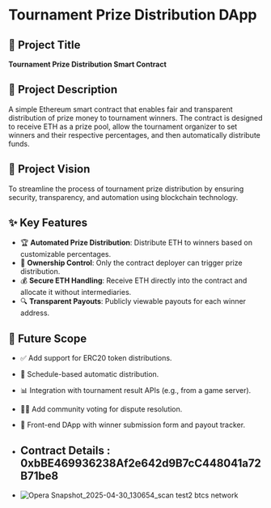 # Tournament Prize Distribution DApp

## 📌 Project Title
**Tournament Prize Distribution Smart Contract**

## 📖 Project Description
A simple Ethereum smart contract that enables fair and transparent distribution of prize money to tournament winners. The contract is designed to receive ETH as a prize pool, allow the tournament organizer to set winners and their respective percentages, and then automatically distribute funds.

## 🌟 Project Vision
To streamline the process of tournament prize distribution by ensuring security, transparency, and automation using blockchain technology.

## ✨ Key Features
- 🏆 **Automated Prize Distribution**: Distribute ETH to winners based on customizable percentages.
- 🔐 **Ownership Control**: Only the contract deployer can trigger prize distribution.
- 💰 **Secure ETH Handling**: Receive ETH directly into the contract and allocate it without intermediaries.
- 🔍 **Transparent Payouts**: Publicly viewable payouts for each winner address.

## 🚀 Future Scope
- ✅ Add support for ERC20 token distributions.
- 📅 Schedule-based automatic distribution.
- 📊 Integration with tournament result APIs (e.g., from a game server).
- 🧑‍⚖️ Add community voting for dispute resolution.
- 🧩 Front-end DApp with winner submission form and payout tracker.

- ## Contract Details : 0xbBE469936238Af2e642d9B7cC448041a72B71be8
- ![Opera Snapshot_2025-04-30_130654_scan test2 btcs network](https://github.com/user-attachments/assets/c3d32e5f-9e67-46dd-8aa9-2320509561c0)
